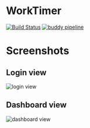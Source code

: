 # WorkTimer

[![Build Status](https://travis-ci.org/bylek/timer.svg?branch=master)](https://travis-ci.org/bylek/timer)
[![buddy pipeline](https://app.buddy.works/bylek/timer/pipelines/pipeline/41939/badge.svg?token=111f7b86a3c9361ccacee57a3b9fbc4a345b723dae565a3573e5774176162302 "buddy pipeline")](https://app.buddy.works/bylek/timer/pipelines/pipeline/41939)

# Screenshots
## Login view
![login view](https://dl.dropboxusercontent.com/u/32978411/Screeny/screen1.png)

## Dashboard view
![dashboard view](https://dl.dropboxusercontent.com/u/32978411/Screeny/screen2.png)
